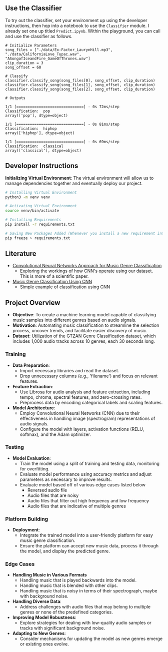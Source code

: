 ## Use the Classifier
To try out the classifier, set your environment up using the developer instructions, then hop into a notebook to use the `Classifier` module. I already set one up titled `Predict.ipynb`. Within the playground, you can call and use the classifier as follows. 

```python3
# Initialize Parameters
song_files = ["./data/Ex-Factor_LaurynHill.mp3", "./data/CaliforniaLove_Tupac.wav", "ASongofIceandFire_GameOfThrones.wav"]
clip_duration = 3
song_offset = 60

# Classify
classifier.classify_song(song_files[0], song_offset, clip_duration)
classifier.classify_song(song_files[1], song_offset, clip_duration)
classifier.classify_song(song_files[2], song_offset, clip_duration)
```

```python3
# Outputs

1/1 [==============================] - 0s 72ms/step
Classification:  pop
array(['pop'], dtype=object)

1/1 [==============================] - 0s 81ms/step
Classification:  hiphop
array(['hiphop'], dtype=object)

1/1 [==============================] - 0s 69ms/step
Classification:  classical
array(['classical'], dtype=object)
```

## Developer Instructions

**Initializing Virtual Environment**: The virtual environment will allow us to manage dependencies together and eventually deploy our project.

```bash
# Installing Virtual Environment
python3 -m venv venv

# Activating Virtual Environment
source venv/bin/activate

# Installing Requirements
pip install -r requirements.txt

# Saving New Packages Added (Whenever you install a new requirement into virtual environment)
pip freeze > requirements.txt
```

## Literature

- [Convolutional Neural Networks Approach for Music Genre Classification](https://ieeexplore.ieee.org/document/9394067)
  - Exploring the workings of how CNN's operate using our dataset. This is more of a scientific paper.
- [Music Genre Classification Using CNN](https://www.clairvoyant.ai/blog/music-genre-classification-using-cnn)
  - Simple example of classification using CNN

## Project Overview

- **Objective**: To create a machine learning model capable of classifying music samples into different genres based on audio signals.
- **Motivation**: Automating music classification to streamline the selection process, uncover trends, and facilitate easier discovery of music.
- **Dataset**: Utilization of the GTZAN Genre Classification dataset, which includes 1,000 audio tracks across 10 genres, each 30 seconds long.

### Training

- **Data Preparation**:
  - Import necessary libraries and read the dataset.
  - Drop unnecessary columns (e.g., 'filename') and focus on relevant features.
- **Feature Extraction**:
  - Use Librosa for audio analysis and feature extraction, including tempo, chroma, spectral features, and zero-crossing rates.
  - Preprocess data by encoding categorical labels and scaling features.
- **Model Architecture**:
  - Employ Convolutional Neural Networks (CNN) due to their effectiveness in handling image (spectrogram) representations of audio signals.
  - Configure the model with layers, activation functions (RELU, softmax), and the Adam optimizer.

### Testing

- **Model Evaluation**:
  - Train the model using a split of training and testing data, monitoring for overfitting.
  - Evaluate model performance using accuracy metrics and adjust parameters as necessary to improve results.
  - Evaluate model based off of various edge cases listed below
    - Reversed audio file
    - Audio files that are noisy
    - Audio files that filter out high frequency and low frequency
    - Audio files that are indicative of multiple genres

### Platform Building

- **Deployment**:
  - Integrate the trained model into a user-friendly platform for easy music genre classification.
  - Ensure the platform can accept new music data, process it through the model, and display the predicted genre.

### Edge Cases

- **Handling Music in Various Formats**
  - Handling music that is played backwards into the model.
  - Handling music that is blended with other clips.
  - Handling music that is noisy in terms of their spectrograph, maybe with background noise.
- **Handling Diverse Data**:
  - Address challenges with audio files that may belong to multiple genres or none of the predefined categories.
- **Improving Model Robustness**:
  - Explore strategies for dealing with low-quality audio samples or tracks with significant background noise.
- **Adapting to New Genres**:
  - Consider mechanisms for updating the model as new genres emerge or existing ones evolve.
